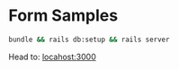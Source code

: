 # Form Samples

```sh
bundle && rails db:setup && rails server
```

Head to: [locahost:3000](http://localhost:3000)
